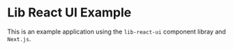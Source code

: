 # Lib React UI Example

This is an example application using the `lib-react-ui` component libray and `Next.js`.
